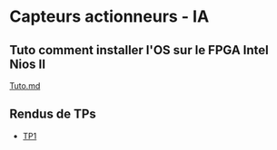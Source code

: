 # Capteurs actionneurs - IA

## Tuto comment installer l'OS sur le FPGA Intel Nios II

[Tuto.md](Tuto/Tuto.md)

## Rendus de TPs

- [TP1](Rendu/TP1.md)

